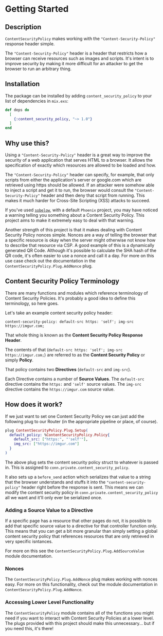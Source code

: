 # Getting Started

## Description

`ContentSecurityPolicy` makes working with the `"Content-Security-Policy"`
response header simple.

The `"Content-Security-Policy"` header is a header that restricts how a browser
can receive resources such as images and scripts. It's intent is to improve
security by making it more difficult for an attacker to get the browser to run
an arbitrary thing.

## Installation

The package can be installed by adding `content_security_policy` to your list
of dependencies in `mix.exs`:

```elixir
def deps do
  [
    {:content_security_policy, "~> 1.0"}
  ]
end
```

## Why use this?

Using a `"Content-Security-Policy"` header is a great way to improve the
security of a web application that serves HTML to a browser. It allows the
specification of exactly which resources are allowed to be loaded and how.

The `"Content-Security-Policy"` header can specify, for example, that only
scripts from either the application's server or google.com which are retrieved
using https should be allowed. If an attacker were somehow able to inject a
script and get it to run, the browser would consult the
`"Content-Security-Policy"` header and then deny that script from running. This
makes it much harder for Cross-Site Scripting (XSS) attacks to succeed.

If you've used [`sobelow`](https://hexdocs.pm/sobelow/readme.html), with a
default `Phoenix` project, you may have noticed a warning telling you something
about a Content Security Policy. This project aims to make it extremely easy to
deal with that warning.

Another strength of this project is that it makes dealing with Content Security
Policy nonces simple. Nonces are a way of telling the browser that a specific
resource is okay when the server might otherwise not know how to describe that
resource via CSP. A good example of this is a dynamically generated QR Code.
Although it's possible to calculate the SHA hash of the QR code, it's often
easier to use a nonce and call it a day. For more on this use case check out
the documentation in the `ContentSecurityPolicy.Plug.AddNonce` plug.

## Content Security Policy Terminology

There are many functions and modules which reference terminology of Content
Security Policies. It's probably a good idea to define this terminology, so
here goes.

Let's take an example content security policy header:
```
content-security-policy: default-src https: 'self'; img-src https://imgur.com;
```

That whole thing is known as the **Content Security Policy Response Header**.

The contents of that (`default-src https: 'self'; img-src https://imgur.com;`)
are referred to as the **Content Security Policy** or simply **Policy**.

That policy contains two **Directives** (`default-src` and `img-src`).

Each Directive contains a number of **Source Values**. The `default-src`
directive contains the `https:` and `'self'` source values. The `img-src`
directive contains the `https://imgur.com` source value.

## How does it work?

If we just want to set one Content Security Policy we can just add the
following plug to our Router (in the appropriate pipeline or place, of course).

```elixir
plug ContentSecurityPolicy.Plug.Setup(
  default_policy: %ContentSecurityPolicy.Policy{
    default_src: ["https:", "'self'"],
    img_src: ["https://imgur.com"]
  }
)
```

The above plug sets the content security policy struct to whatever is passed
in. This is assigned to `conn.private.content_security_policy`.

It also sets up a `before_send` action which serializes that value to a string
that the browser understands and stuffs it into the `"content-security-policy"`
header right before the response is sent. This means we can modify the content
security policy in `conn.private.content_security_policy` all we want and it'll
only ever be serialized once.

### Adding a Source Value to a Directive

If a specific page has a resource that other pages do not, it is possible to
add that specific source value to a directive for that controller function
only. This means that you can get a bit more granular than simply setting a
global content security policy that references resources that are only
retrieved in very specific isntances.

For more on this see the `ContentSecurityPolicy.Plug.AddSourceValue` module
documentation.

### Nonces

The `ContentSecurityPolicy.Plug.AddNonce` plug makes working with nonces easy.
For more on this functionality, check out the module documentation in
`ContentSecurityPolicy.Plug.AddNonce`.

### Accessing Lower Level Functionality

The `ContentSecurityPolicy` module contains all of the functions you might need
if you want to interact with Content Security Policies at a lower level. The
plugs provided with this project should make this unnecessary... but if you
need this, it's there!
